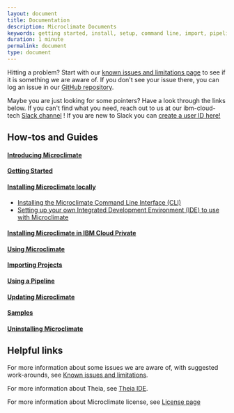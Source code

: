 ```yaml
---
layout: document
title: Documentation
description: Microclimate Documents
keywords: getting started, install, setup, command line, import, pipeline, update, samples, help, theia
duration: 1 minute
permalink: document
type: document
---
```


Hitting a problem? Start with our [known issues and limitations page](./knownissues) to see if it is something we are aware of. If you don't see your issue there, you can log an issue in our [GitHub repository](https://github.com/orgs/microclimate-dev2ops).

Maybe you are just looking for some pointers? Have a look through the links below. If you can't find what you need, reach out to us at our ibm-cloud-tech [Slack channel](https://ibm-cloud-tech.slack.com/messages/microclimate) ! If you are new to Slack you can [create a user ID here!](https://slack-invite-ibm-cloud-tech.mybluemix.net/)

## How-tos and Guides

#### [Introducing Microclimate](./introducing)

#### [Getting Started](./gettingstarted)

#### [Installing Microclimate locally](./installlocally)
* [Installing the Microclimate Command Line Interface (CLI)](./cli)
* [Setting up your own Integrated Development Environment (IDE) to use with Microclimate](./howToIDE)

#### [Installing Microclimate in IBM Cloud Private](https://github.com/IBM/charts/blob/master/stable/ibm-microclimate/README.md)

#### [Using Microclimate](./usingmicroclimate)

#### [Importing Projects](./projectimport)

#### [Using a Pipeline](./usingpipeline)

#### [Updating Microclimate](./update)

#### [Samples](./samples)

#### [Uninstalling Microclimate](./uninstall)

## Helpful links
For more information about some issues we are aware of, with suggested work-arounds, see [Known issues and limitations](./knownissues).

For more information about Theia, see [Theia IDE](http://www.theia-ide.org/).

For more information about Microclimate license, see [License page](./license)
